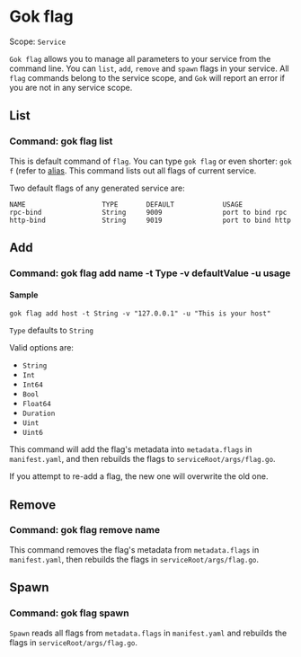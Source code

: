 # Gok flag

Scope: `Service`

`Gok flag` allows you to manage all parameters to your service from the command line.
You can `list`, `add`, `remove` and `spawn` flags in your service.
All `flag` commands belong to the service scope, and `Gok` will report an error if you are not in any service scope.

## List

### Command: gok flag list

This is default command of `flag`.
You can type `gok flag` or even shorter: `gok f` (refer to [alias](../others/alias.md).
This command lists out all flags of current service.

Two default flags of any generated service are:

```text
NAME                   TYPE       DEFAULT            USAGE
rpc-bind               String     9009               port to bind rpc
http-bind              String     9019               port to bind http
```

## Add

### Command: gok flag add name -t Type -v defaultValue -u usage

#### Sample

`gok flag add host -t String -v "127.0.0.1" -u "This is your host"`

`Type` defaults to `String`

Valid options are:

- `String`
- `Int`
- `Int64`
- `Bool`
- `Float64`
- `Duration`
- `Uint`
- `Uint6`

This command will add the flag's metadata into `metadata.flags` in `manifest.yaml`, and then rebuilds the flags to `serviceRoot/args/flag.go`.

If you attempt to re-add a flag, the new one will overwrite the old one.

## Remove

### Command: gok flag remove name

This command removes the flag's metadata from `metadata.flags` in `manifest.yaml`, then rebuilds the flags in `serviceRoot/args/flag.go`.

## Spawn

### Command: gok flag spawn

`Spawn` reads all flags from `metadata.flags` in `manifest.yaml` and rebuilds the flags in `serviceRoot/args/flag.go`.
